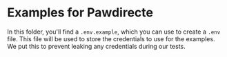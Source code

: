 # Examples for Pawdirecte

In this folder, you'll find a `.env.example`, which you can use to create a `.env` file. This file will be used to store the credentials to use for the examples. We put this to prevent leaking any credentials during our tests.
